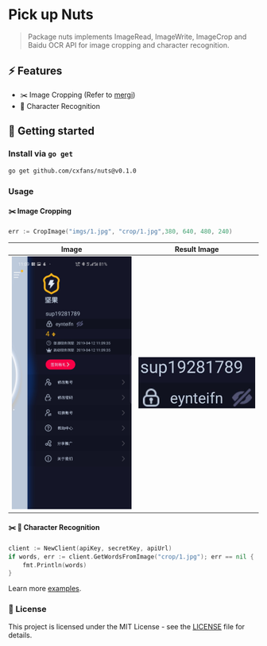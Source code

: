 # Pick up Nuts

> Package nuts implements ImageRead, ImageWrite, ImageCrop and Baidu OCR API for image cropping and character recognition.


## ⚡ Features

- ✂️ Image Cropping (Refer to [mergi](github.com/noelyahan/mergi))
- 👀 Character Recognition


## 🚀 Getting started

### Install via `go get`
```bash
go get github.com/cxfans/nuts@v0.1.0
```

### Usage

#### ✂️ Image Cropping
```go
err := CropImage("imgs/1.jpg", "crop/1.jpg",380, 640, 480, 240)
```
Image                    | Result Image
-----------------------------------|------------------------------------------
![srcImage](imgs/1.jpg) | ![dstImage](crop/1.jpg)

#### ✂️ 👀 Character Recognition
```go
client := NewClient(apiKey, secretKey, apiUrl)
if words, err := client.GetWordsFromImage("crop/1.jpg"); err == nil {
    fmt.Println(words)
}
```


Learn more [examples](examples).


### 🔵 License

This project is licensed under the MIT License - see the [LICENSE](LICENSE.md) file for details.